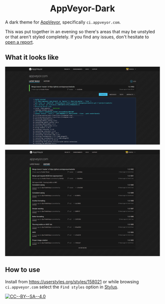 <h1 align="center"><strong>AppVeyor-Dark</strong></h1>

A dark theme for [AppVeyor](https://appveyor.com), specifically `ci.appveyor.com`.

This was put together in an evening so there's areas that may be unstyled or that aren't styled completely.
If you find any issues, don't hesitate to [open a report](https://github.com/xt0rted/AppVeyor-Dark/issues/new).

## What it looks like

![build](/screenshots/build.png)

![history](/screenshots/history.png)

## How to use

Install from https://userstyles.org/styles/158021 or while browsing `ci.appveyor.com` select the `Find styles` option in [Stylus](https://chrome.google.com/webstore/detail/stylus/clngdbkpkpeebahjckkjfobafhncgmne/).

[![CC--BY--SA--4.0](https://img.shields.io/badge/Licence-%20CC--BY--SA--4.0%20-blue.svg)](LICENCE)
